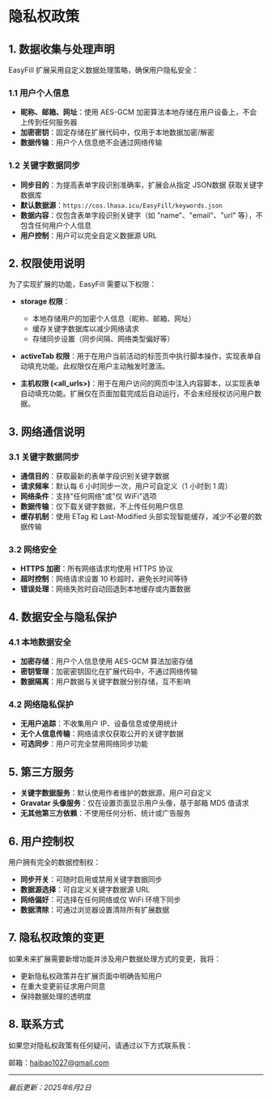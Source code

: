 # 隐私权政策

## 1. 数据收集与处理声明
EasyFill 扩展采用自定义数据处理策略，确保用户隐私安全：

### 1.1 用户个人信息
- **昵称、邮箱、网址**：使用 AES-GCM 加密算法本地存储在用户设备上，不会上传到任何服务器
- **加密密钥**：固定存储在扩展代码中，仅用于本地数据加密/解密
- **数据传输**：用户个人信息绝不会通过网络传输

### 1.2 关键字数据同步
- **同步目的**：为提高表单字段识别准确率，扩展会从指定 JSON数据 获取关键字数据库
- **默认数据源**：`https://cos.lhasa.icu/EasyFill/keywords.json`
- **数据内容**：仅包含表单字段识别关键字（如 "name"、"email"、"url" 等），不包含任何用户个人信息
- **用户控制**：用户可以完全自定义数据源 URL

## 2. 权限使用说明
为了实现扩展的功能，EasyFill 需要以下权限：

- **storage 权限**：
  - 本地存储用户的加密个人信息（昵称、邮箱、网址）
  - 缓存关键字数据库以减少网络请求
  - 存储同步设置（同步间隔、网络类型偏好等）

- **activeTab 权限**：用于在用户当前活动的标签页中执行脚本操作，实现表单自动填充功能。此权限仅在用户主动触发时激活。

- **主机权限 (<all_urls>)**：用于在用户访问的网页中注入内容脚本，以实现表单自动填充功能。扩展仅在页面加载完成后自动运行，不会未经授权访问用户数据。

## 3. 网络通信说明

### 3.1 关键字数据同步
- **通信目的**：获取最新的表单字段识别关键字数据
- **请求频率**：默认每 6 小时同步一次，用户可自定义（1 小时到 1 周）
- **网络条件**：支持"任何网络"或"仅 WiFi"选项
- **数据传输**：仅下载关键字数据，不上传任何用户信息
- **缓存机制**：使用 ETag 和 Last-Modified 头部实现智能缓存，减少不必要的数据传输

### 3.2 网络安全
- **HTTPS 加密**：所有网络请求均使用 HTTPS 协议
- **超时控制**：网络请求设置 10 秒超时，避免长时间等待
- **错误处理**：网络失败时自动回退到本地缓存或内置数据

## 4. 数据安全与隐私保护

### 4.1 本地数据安全
- **加密存储**：用户个人信息使用 AES-GCM 算法加密存储
- **密钥管理**：加密密钥固化在扩展代码中，不通过网络传输
- **数据隔离**：用户数据与关键字数据分别存储，互不影响

### 4.2 网络隐私保护
- **无用户追踪**：不收集用户 IP、设备信息或使用统计
- **无个人信息传输**：网络请求仅获取公开的关键字数据
- **可选同步**：用户可完全禁用网络同步功能

## 5. 第三方服务
- **关键字数据服务**：默认使用作者维护的数据源，用户可自定义
- **Gravatar 头像服务**：仅在设置页面显示用户头像，基于邮箱 MD5 值请求
- **无其他第三方依赖**：不使用任何分析、统计或广告服务

## 6. 用户控制权
用户拥有完全的数据控制权：
- **同步开关**：可随时启用或禁用关键字数据同步
- **数据源选择**：可自定义关键字数据源 URL
- **网络偏好**：可选择在任何网络或仅 WiFi 环境下同步
- **数据清除**：可通过浏览器设置清除所有扩展数据

## 7. 隐私权政策的变更
如果未来扩展需要新增功能并涉及用户数据处理方式的变更，我将：
- 更新隐私权政策并在扩展页面中明确告知用户
- 在重大变更前征求用户同意
- 保持数据处理的透明度

## 8. 联系方式
如果您对隐私权政策有任何疑问，请通过以下方式联系我：

邮箱：[haibao1027@gmail.com](mailto:haibao1027@gmail.com)

---

*最后更新：2025年6月2日*
